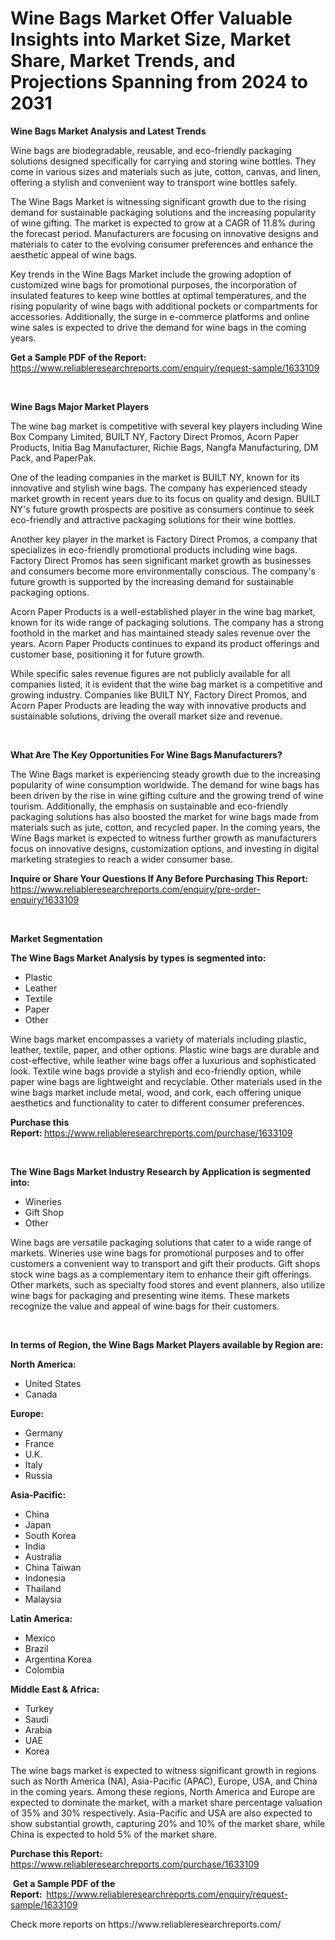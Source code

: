 <p><h1>Wine Bags Market Offer Valuable Insights into Market Size, Market Share, Market Trends, and Projections Spanning from 2024 to 2031</h1></p><p><strong>Wine Bags Market Analysis and Latest Trends</strong></p>
<p><p>Wine bags are biodegradable, reusable, and eco-friendly packaging solutions designed specifically for carrying and storing wine bottles. They come in various sizes and materials such as jute, cotton, canvas, and linen, offering a stylish and convenient way to transport wine bottles safely.</p><p>The Wine Bags Market is witnessing significant growth due to the rising demand for sustainable packaging solutions and the increasing popularity of wine gifting. The market is expected to grow at a CAGR of 11.8% during the forecast period. Manufacturers are focusing on innovative designs and materials to cater to the evolving consumer preferences and enhance the aesthetic appeal of wine bags.</p><p>Key trends in the Wine Bags Market include the growing adoption of customized wine bags for promotional purposes, the incorporation of insulated features to keep wine bottles at optimal temperatures, and the rising popularity of wine bags with additional pockets or compartments for accessories. Additionally, the surge in e-commerce platforms and online wine sales is expected to drive the demand for wine bags in the coming years.</p></p>
<p><strong>Get a Sample PDF of the Report:&nbsp;</strong> <a href="https://www.reliableresearchreports.com/enquiry/request-sample/1633109">https://www.reliableresearchreports.com/enquiry/request-sample/1633109</a></p>
<p>&nbsp;</p>
<p><strong>Wine Bags Major Market Players</strong></p>
<p><p>The wine bag market is competitive with several key players including Wine Box Company Limited, BUILT NY, Factory Direct Promos, Acorn Paper Products, Initia Bag Manufacturer, Richie Bags, Nangfa Manufacturing, DM Pack, and PaperPak. </p><p>One of the leading companies in the market is BUILT NY, known for its innovative and stylish wine bags. The company has experienced steady market growth in recent years due to its focus on quality and design. BUILT NY's future growth prospects are positive as consumers continue to seek eco-friendly and attractive packaging solutions for their wine bottles.</p><p>Another key player in the market is Factory Direct Promos, a company that specializes in eco-friendly promotional products including wine bags. Factory Direct Promos has seen significant market growth as businesses and consumers become more environmentally conscious. The company's future growth is supported by the increasing demand for sustainable packaging options.</p><p>Acorn Paper Products is a well-established player in the wine bag market, known for its wide range of packaging solutions. The company has a strong foothold in the market and has maintained steady sales revenue over the years. Acorn Paper Products continues to expand its product offerings and customer base, positioning it for future growth.</p><p>While specific sales revenue figures are not publicly available for all companies listed, it is evident that the wine bag market is a competitive and growing industry. Companies like BUILT NY, Factory Direct Promos, and Acorn Paper Products are leading the way with innovative products and sustainable solutions, driving the overall market size and revenue.</p></p>
<p>&nbsp;</p>
<p><strong>What Are The Key Opportunities For Wine Bags Manufacturers?</strong></p>
<p><p>The Wine Bags market is experiencing steady growth due to the increasing popularity of wine consumption worldwide. The demand for wine bags has been driven by the rise in wine gifting culture and the growing trend of wine tourism. Additionally, the emphasis on sustainable and eco-friendly packaging solutions has also boosted the market for wine bags made from materials such as jute, cotton, and recycled paper. In the coming years, the Wine Bags market is expected to witness further growth as manufacturers focus on innovative designs, customization options, and investing in digital marketing strategies to reach a wider consumer base.</p></p>
<p><strong>Inquire or Share Your Questions If Any Before Purchasing This Report:</strong> <a href="https://www.reliableresearchreports.com/enquiry/pre-order-enquiry/1633109">https://www.reliableresearchreports.com/enquiry/pre-order-enquiry/1633109</a></p>
<p>&nbsp;</p>
<p><strong>Market Segmentation</strong></p>
<p><strong>The Wine Bags Market Analysis by types is segmented into:</strong></p>
<p><ul><li>Plastic</li><li>Leather</li><li>Textile</li><li>Paper</li><li>Other</li></ul></p>
<p><p>Wine bags market encompasses a variety of materials including plastic, leather, textile, paper, and other options. Plastic wine bags are durable and cost-effective, while leather wine bags offer a luxurious and sophisticated look. Textile wine bags provide a stylish and eco-friendly option, while paper wine bags are lightweight and recyclable. Other materials used in the wine bags market include metal, wood, and cork, each offering unique aesthetics and functionality to cater to different consumer preferences.</p></p>
<p><strong>Purchase this Report:&nbsp;</strong><a href="https://www.reliableresearchreports.com/purchase/1633109">https://www.reliableresearchreports.com/purchase/1633109</a></p>
<p>&nbsp;</p>
<p><strong>The Wine Bags Market Industry Research by Application is segmented into:</strong></p>
<p><ul><li>Wineries</li><li>Gift Shop</li><li>Other</li></ul></p>
<p><p>Wine bags are versatile packaging solutions that cater to a wide range of markets. Wineries use wine bags for promotional purposes and to offer customers a convenient way to transport and gift their products. Gift shops stock wine bags as a complementary item to enhance their gift offerings. Other markets, such as specialty food stores and event planners, also utilize wine bags for packaging and presenting wine items. These markets recognize the value and appeal of wine bags for their customers.</p></p>
<p>&nbsp;</p>
<p><strong>In terms of Region, the Wine Bags Market Players available by Region are:</strong></p>
<p>
    <p> <strong> North America: </strong>
        <ul>
            <li>United States</li>
            <li>Canada</li>
        </ul>
        </p> 
    <p> <strong> Europe: </strong>
        <ul>
            <li>Germany</li>
            <li>France</li>
            <li>U.K.</li>
            <li>Italy</li>
            <li>Russia</li>
        </ul>
        </p> 
    <p> <strong> Asia-Pacific: </strong>
        <ul>
            <li>China</li>
            <li>Japan</li>
            <li>South Korea</li>
            <li>India</li>
            <li>Australia</li>
            <li>China Taiwan</li>
            <li>Indonesia</li>
            <li>Thailand</li>
            <li>Malaysia</li>
        </ul>
        </p> 
    <p> <strong> Latin America: </strong>
        <ul>
            <li>Mexico</li>
            <li>Brazil</li>
            <li>Argentina Korea</li>
            <li>Colombia</li>
        </ul>
        </p> 
    <p> <strong> Middle East & Africa: </strong>
        <ul>
            <li>Turkey</li>
            <li>Saudi</li>
            <li>Arabia</li>
            <li>UAE</li>
            <li>Korea</li>
        </ul>
    </p>
    </p>
<p><p>The wine bags market is expected to witness significant growth in regions such as North America (NA), Asia-Pacific (APAC), Europe, USA, and China in the coming years. Among these regions, North America and Europe are expected to dominate the market, with a market share percentage valuation of 35% and 30% respectively. Asia-Pacific and USA are also expected to show substantial growth, capturing 20% and 10% of the market share, while China is expected to hold 5% of the market share.</p></p>
<p><strong>Purchase this Report: </strong><a href="https://www.reliableresearchreports.com/purchase/1633109">https://www.reliableresearchreports.com/purchase/1633109</a></p>
<p>&nbsp;<strong>Get a Sample PDF of the Report:&nbsp;&nbsp;</strong><a href="https://www.reliableresearchreports.com/enquiry/request-sample/1633109">https://www.reliableresearchreports.com/enquiry/request-sample/1633109</a></p>
<p><strong></strong></p>
<p>Check more reports on https://www.reliableresearchreports.com/</p>